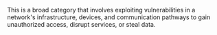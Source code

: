 This is a broad category that involves exploiting vulnerabilities in a network's infrastructure, devices, and communication pathways to gain unauthorized access, disrupt services, or steal data.

